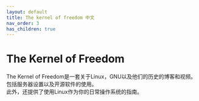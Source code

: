 ```yaml
---
layout: default
title: The kernel of freedom 中文
nav_order: 3
has_children: true
---
```

# The Kernel of Freedom
The Kernel of Freedom是一套关于Linux，GNU以及他们的历史的博客和视频。包括服务器设置以及开源软件的使用。  
此外，还提供了使用Linux作为你的日常操作系统的指南。